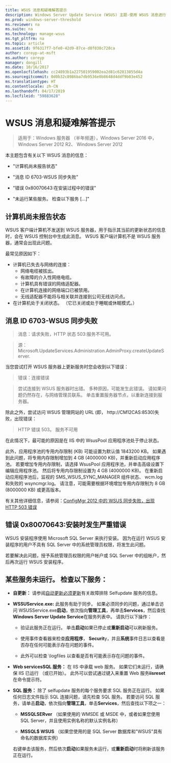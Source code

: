 ```yaml
---
title: WSUS 消息和疑难解答提示
description: Windows Server Update Service (WSUS) 主题-使用 WSUS 消息进行故障排除
ms.prod: windows-server-threshold
ms.reviewer: na
ms.suite: na
ms.technology: manage-wsus
ms.tgt_pltfrm: na
ms.topic: article
ms.assetid: 9f6317f7-bfe0-42d9-87ce-d8f038c728ca
author: coreyp-at-msft
ms.author: coreyp
manager: dongill
ms.date: 10/16/2017
ms.openlocfilehash: cc24893b1a227501959002ea2d81c62813855d4a
ms.sourcegitcommit: 0d0b32c8986ba7db9536e0b8648d4ddf9b03e452
ms.translationtype: HT
ms.contentlocale: zh-CN
ms.lasthandoff: 04/17/2019
ms.locfileid: "59883628"
---
```

# <a name="wsus-messages-and-troubleshooting-tips"></a>WSUS 消息和疑难解答提示

>适用于：Windows 服务器 （半年频道），Windows Server 2016 中，Windows Server 2012 R2、 Windows Server 2012

本主题包含有关以下 WSUS 消息的信息：

-   "计算机尚未报告状态"

-   "消息 ID 6703-WSUS 同步失败"

-   "错误 0x80070643:在安装过程中的错误"

-   "未运行某些服务。 检查以下服务 [...]"

## <a name="computer-has-not-reported-status"></a>计算机尚未报告状态
WSUS 客户端计算机不发送到 WSUS 服务器，用于指示其当前的更新状态的信息时，会在 WSUS 控制台中生成此消息。 WSUS 客户端计算机不是 WSUS 服务器，通常会出现此问题。

最常见原因如下：

-   计算机已失去与网络的连接：
    -   网络电缆被拔出。
    -   有故障的介入性网络电缆。
    -   计算机具有错误的网络适配器。
    -   在计算机连接的网络端口已被禁用。
    -   无线适配器不能将与相关联并连接到公司无线访问点。
-   在计算机处于关闭状态。 （它已关闭或处于睡眠或休眠模式。）

## <a name="message-id-6703---wsus-synchronization-failed"></a>消息 ID 6703-WSUS 同步失败
> 消息：请求失败，HTTP 状态 503:服务不可用。

> 源：Microsoft.UpdateServices.Administration.AdminProxy.createUpdateServer.

当您尝试打开 WSUS 服务器上更新服务时您会收到以下错误：

> 错误：连接错误

> 尝试连接到 WSUS 服务器时出错。 多种原因，可能发生此错误。 请如果问题仍然存在，与网络管理员联系。 单击重置服务器节点，以重新连接到服务器。

除此之外，尝试访问 WSUS 管理网站的 URL (即， http://CM12CAS:8530)失败，出现错误：

> HTTP 错误 503。 服务不可用

在此情况下，最可能的原因是在 IIS 中的 WsusPool 应用程序池处于停止状态。

此外，应用程序池的专用内存限制 (KB) 可能设置为默认值 1843200 KB。 如果遇到此问题，将专用内存限制增加到 4 GB (4000000 KB)，并重新启动应用程序池。 若要增加专用内存限制，请选择 WsusPool 应用程序池，并单击高级设置下编辑应用程序池。 然后将专用内存限制设置为 4 GB (4000000 KB)。 在重新启动应用程序池后，监视的 SMS_WSUS_SYNC_MANAGER 组件状态、 wcm.log 和失败的 wsyncmgr.log。 请注意，可能需要根据环境增加专用内存限制为 8 GB (8000000 KB) 或更高版本。

有关其他详细信息，请参阅：[ConfigMgr 2012 中的 WSUS 同步失败，出现 HTTP 503 错误](http://blogs.technet.com/b/sus/archive/2015/03/23/configmgr-2012-support-tip-wsus-sync-fails-with-http-503-errors.aspx)

## <a name="error-0x80070643-fatal-error-during-installation"></a>错误 0x80070643:安装时发生严重错误
WSUS 安装程序使用 Microsoft SQL Server 来执行安装。 因为在运行 WSUS 安装程序的用户不具有 SQL Server 中的系统管理员权限，将发生此问题。

若要解决此问题，授予系统管理员权限的用户帐户或 SQL Server 中的组帐户，然后再次运行 WSUS 安装程序。

## <a name="some-services-are-not-running-check-the-following-services"></a>某些服务未运行。 检查以下服务：

- **自更新：** 请参阅[自动更新必须更新](https://technet.microsoft.com/library/cc708554(v=ws.10).aspx)有关故障排除 Selfupdate 服务的信息。

- **WSSUService.exe:** 此服务有助于同步。 如果必须同步的问题，通过单击访问 WSUSService.exe**启动**，依次指向**管理工具**，再单击**Services**，然后查找**Windows Server Update Service**在服务列表中。 请执行以下操作：
    
    -   验证此服务正在运行。 单击**启动**如果已停止或**重新启动**可以刷新服务。
    
    -   使用事件查看器来检查**应用程序**， **Securit**y，并且**系统**事件日志以查看是否存在任何可能表示存在问题的事件。
    
    -   此外可以检查 <wsusinstallationfolder>\logfiles 以查看是否有可能表示存在问题的事件。

- **Web servicesSQL 服务：** 在 IIS 中承载 web 服务。 如果它们未运行，请确保 IIS 已运行 （或已开始）。 此外可以尝试通过键入来重置 Web 服务**iisreset**在命令提示符。

- **SQL 服务：** 除了 selfupdate 服务的每个服务要求 SQL 服务正在运行。 如果任何日志文件指示 SQL 连接问题，请先检查 SQL 服务。 若要访问 SQL 服务，请单击**启动**，依次指向**管理工具**，单击**Services**，然后查找以下项之一：
    
    -   **MSSQLSERver** （如果使用的 WMSDE 或 MSDE 中，或者如果您使用 SQL Server，并且使用实例名称的默认实例名称）
    
    -   **MSSQL$ WSUS** （如果您使用的是 SQL Server 数据库和"WSUS"具有命名的数据库实例）
    
    右键单击该服务，然后依次**启动**如果服务未运行，或**重新启动**时将刷新该服务正在运行。
